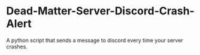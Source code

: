 # Dead-Matter-Server-Discord-Crash-Alert
A python script that sends a message to discord every time your server crashes.
